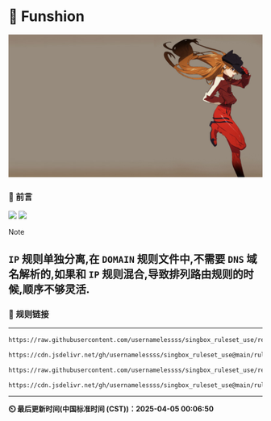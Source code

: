 
# 🧸 Funshion
![](https://raw.githubusercontent.com/usernamelessss/picture-bed/main/images/202504042256831.jpg)
### 📣 前言
![](https://shields.io/badge/-移除重复规则-ff69b4) ![](https://shields.io/badge/-IP&nbsp;规则单独存放不与&nbsp;DOMAIN&nbsp;等混合-green)
> [!NOTE]
**`IP` 规则单独分离,在 `DOMAIN` 规则文件中,不需要 `DNS` 域名解析的,如果和 `IP` 规则混合,导致排列路由规则的时候,顺序不够灵活.**
---

###  🔗 规则链接
---

```url
https://raw.githubusercontent.com/usernamelessss/singbox_ruleset_use/refs/heads/main/rule/Funshion/Funshion_No_IP.json
```

```url
https://cdn.jsdelivr.net/gh/usernamelessss/singbox_ruleset_use@main/rule/Funshion/Funshion_No_IP.json
```

```url
https://raw.githubusercontent.com/usernamelessss/singbox_ruleset_use/refs/heads/main/rule/Funshion/Funshion_No_IP.srs
```

```url
https://cdn.jsdelivr.net/gh/usernamelessss/singbox_ruleset_use@main/rule/Funshion/Funshion_No_IP.srs
```

---
**⏲️ 最后更新时间(中国标准时间 (CST))：2025-04-05 00:06:50**